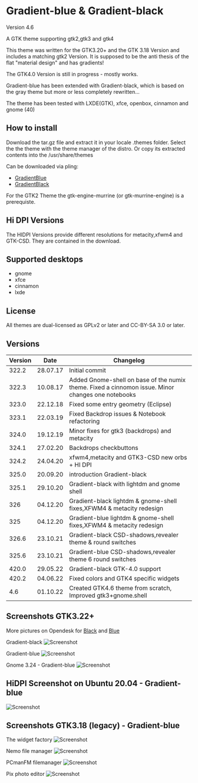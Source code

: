 # Gradient-blue & Gradient-black
Version 4.6

A GTK theme supporting gtk2,gtk3 and gtk4 

This theme was written for the GTK3.20+ and the GTK 3.18 Version and includes a matching gtk2 Version. It is supposed to be the anti thesis of the flat "material design" and has gradients!

The GTK4.0 Version is still in progress - mostly works. 

Gradient-blue has been extended with Gradient-black, which is based on the gray theme but more or less completely rewritten...

The theme has been tested with LXDE(GTK), xfce, openbox, cinnamon and gnome (40)

## How to install
Download the tar.gz file and extract it in your locale .themes folder. Select the the theme with the theme manager of the distro.
Or copy its extracted contents into the /usr/share/themes

Can be downloaded via pling:
* [GradientBlue](https://www.gnome-look.org/p/1185760/)
* [GradientBlack](https://www.gnome-look.org/p/1424967/)

For the GTK2 Theme the gtk-engine-murrine (or gtk-murrine-engine) is a prerequiste.

## Hi DPI Versions
The HIDPI Versions provide different resolutions for metacity,xfwm4 and GTK-CSD. 
They are contained in the download.

## Supported desktops
* gnome
* xfce
* cinnamon
* lxde

## License
All themes are dual-licensed as GPLv2 or later and CC-BY-SA 3.0 or later.

## Versions
| Version | Date |Changelog|
| ------------- | ------------- |------------- |
| 322.2  | 28.07.17  |Initial commit|
| 322.3  | 10.08.17  |Added Gnome-shell on base of the numix theme. Fixed a cinnomon issue. Minor changes one notebooks |
| 323.0  | 22.12.18  |Fixed some entry geometry (Eclipse) |
| 323.1  | 22.03.19  |Fixed Backdrop issues & Notebook refactoring|
| 324.0  | 19.12.19  |Minor fixes for gtk3 (backdrops) and metacity|
| 324.1  | 27.02.20  |Backdrops checkbuttons|
| 324.2  | 24.04.20  |xfwm4,metacity and GTK3-CSD new orbs + HI DPI|
| 325.0  | 20.09.20  |introduction Gradient-black|
| 325.1  | 29.10.20  |Gradient-black with lightdm and gnome shell|
| 326    | 04.12.20  |Gradient-black lightdm & gnome-shell fixes,XFWM4 & metacity redesign|
| 325    | 04.12.20  |Gradient-blue lightdm & gnome-shell fixes,XFWM4 & metacity redesign|
| 326.6  | 23.10.21  |Gradient-black CSD-shadows,revealer theme & round switches|
| 325.6  | 23.10.21  |Gradient-blue CSD-shadows,revealer theme 6 round switches|
| 420.0  | 29.05.22  |Gradient-black GTK-4.0 support|
| 420.2  | 04.06.22  |Fixed colors and GTK4 specific widgets|
| 4.6    | 01.10.22  |Created GTK4.6 theme from scratch, Improved gtk3+gnome.shell|

## Screenshots GTK3.22+

More pictures on Opendesk for [Black](https://www.pling.com/p/1424967/) and [Blue](https://www.gnome-look.org/p/1185760/)

Gradient-black
![Screenshot](https://github.com/kanehekili/Gradient-blue/blob/master/GTK-3.22-dark/widget-factory.png)

Gradient-blue
![Screenshot](https://github.com/kanehekili/Gradient-blue/blob/master/GTK-3.22/Gradient-blue-3.22-WF.png)

Gnome 3.24 - Gradient-blue
![Screenshot](https://github.com/kanehekili/Gradient-blue/blob/master/GTK-3.22/Gnome322.png)

## HiDPI Screenshot on Ubuntu 20.04 - Gradient-blue
![Screenshot](https://github.com/kanehekili/Gradient-blue/blob/master/GTK-3.22/Ubuntu20.04.png)

## Screenshots GTK3.18 (legacy) - Gradient-blue
The widget factory
![Screenshot](https://github.com/kanehekili/Gradient-blue/blob/master/GTK-3.18/Gradient-blue-WF.png)

Nemo file manager
![Screenshot](https://github.com/kanehekili/Gradient-blue/blob/master/GTK-3.18/Gradient-blue-nemo.png)

PCmanFM filemanager 
![Screenshot](https://github.com/kanehekili/Gradient-blue/blob/master/GTK-3.18/Gradient-blue-pcmanfm.png)

Pix photo editor
![Screenshot](https://github.com/kanehekili/Gradient-blue/blob/master/GTK-3.18/Gradient-blue-pix.png)

